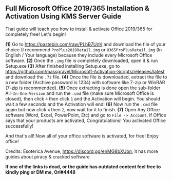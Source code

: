 ## **Full Microsoft Office 2019/365 Installation & Activation Using KMS Server Guide**

That guide will teach you how to install & activate Office 2019/365 for completely free! Let's begin!

**(1)** Go to <https://pastebin.com/raw/PLhB7UnK> and download the file of your choice (I recommend `ProPlus2019Retail.img` or `O365ProPlusRetail.img` (In English / Your language) because they include every Microsoft Office software.
**(2)** Once the `.img` file is completely downloaded, open it & run Setup.exe
**(3)** After finished installing Setup.exe, go to <https://github.com/massgravel/Microsoft-Activation-Scripts/releases/latest> and download the `.7z` file.
**(4)** Once the file is downloaded, extract the file to a new folder (Archive password is 1234) with software like 7-zip or WinRAR (7-zip is recommended).
**(5)** Once extracting is done open the sub-folder All`-In-One-Version` and run the `.cmd` file (make sure Microsoft Office is closed), then click `4` then click `1` and the Activation will begin. You should wait a few seconds and the Activation will end!
**(6)** Now run the `.cmd` file again but now click `4` then `2`, now wait for it to finish.
**(7)** Open Any Office software (Word, Excel, PowerPoint, Etc) and go to `File -> Account`, If Office says that your products are activated, Congratulations! You activated Office successfully!

And that's all! Now all of your office software is activated, for free! Enjoy office!

Credits: Esoterica Avenue, https://discord.gg/enMG8bXUbn, it has more guides about piracy & cracked software

**If one of the links is dead, or the guide has outdated content feel free to kindly ping or DM me, Ori#4448**
